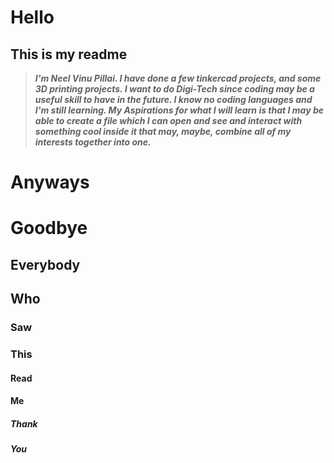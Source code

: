 # Hello
## This is my readme

> ***I'm Neel Vinu Pillai. I have done a few tinkercad projects, and some 3D printing projects. I want to do Digi-Tech since coding may be a useful skill to have in the future. I know no coding languages and I'm still learning. My Aspirations for what I will learn is that I may be able to create a file which I can open and see and interact with something cool inside it that may, maybe, combine all of my interests together into one.***

# **Anyways**
# Goodbye
## **Everybody**
## Who
### **Saw**
### This
#### **Read**
#### Me
##### **Thank**
##### You
